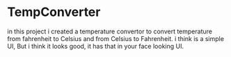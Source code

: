 # TempConverter
in this project i created a temperature convertor to convert temperature from fahrenheit to Celsius and from Celsius to Fahrenheit.
i think is a simple UI, But i think it looks good, it has that in your face looking UI. 
